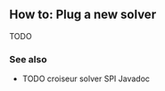 <!--
SPDX-FileCopyrightText: 2023 Antoine Belvire
SPDX-License-Identifier: GPL-3.0-or-later
-->

## How to: Plug a new solver

TODO

### See also

- TODO croiseur solver SPI Javadoc
